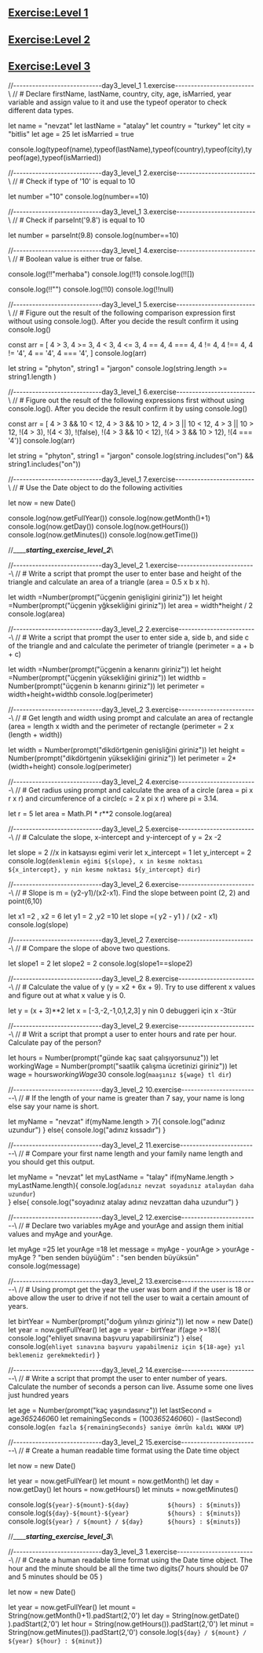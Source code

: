 
## [Exercise:Level 1](#exercise-level-1)
## [Exercise:Level 2](#exercise-level-2)
## [Exercise:Level 3](#exercise-level-3)



//----------------------------day3_level_1 1.exercise-------------------------\\
// # Declare firstName, lastName, country, city, age, isMarried, year variable and assign value to it and use the typeof operator to check different data types.

let name = "nevzat"
let lastName = "atalay"
let country = "turkey"
let city = "bitlis"
let age = 25
let isMarried = true

console.log(typeof(name),typeof(lastName),typeof(country),typeof(city),typeof(age),typeof(isMarried))

//----------------------------day3_level_1 2.exercise-------------------------\\
// # Check if type of '10' is equal to 10

let number ="10"
console.log(number==10)

//----------------------------day3_level_1 3.exercise-------------------------\\
// # Check if parseInt('9.8') is equal to 10

let number = parseInt(9.8)
console.log(number==10)

//----------------------------day3_level_1 4.exercise-------------------------\\
// # Boolean value is either true or false.

console.log(!!"merhaba")
console.log(!!1)
console.log(!![])

console.log(!!"")
console.log(!!0)
console.log(!!null)

//----------------------------day3_level_1 5.exercise-------------------------\\
// # Figure out the result of the following comparison expression first without using console.log(). After you decide the result confirm it using console.log()

const arr = [
    4 > 3,
    4 >= 3,
    4 < 3,
    4 <= 3,
    4 == 4,
    4 === 4,
    4 != 4,
    4 !== 4,
    4 != '4',
    4 == '4',
    4 === '4',
    ]
console.log(arr)

let string = "phyton", string1 = "jargon"
console.log(string.length >= string1.length )

//----------------------------day3_level_1 6.exercise-------------------------\\
// # Figure out the result of the following expressions first without using console.log(). After you decide the result confirm it by using console.log()


const arr = [
    4 > 3 && 10 < 12,
    4 > 3 && 10 > 12,
    4 > 3 || 10 < 12,
    4 > 3 || 10 > 12,
    !(4 > 3),
    !(4 < 3),
    !(false),
    !(4 > 3 && 10 < 12),
    !(4 > 3 && 10 > 12),
    !(4 === '4')]
    console.log(arr)


let string = "phyton", string1 = "jargon"
console.log(string.includes("on") && string1.includes("on"))

//----------------------------day3_level_1 7.exercise-------------------------\\
// # Use the Date object to do the following activities

let now = new Date()

console.log(now.getFullYear())
console.log(now.getMonth()+1)
console.log(now.getDay())
console.log(now.getHours())
console.log(now.getMinutes())
console.log(now.getTime())


//___________________________starting_exercise_level_2_______________________\\

//----------------------------day3_level_2 1.exercise-------------------------\\
// # Write a script that prompt the user to enter base and height of the triangle and calculate an area of a triangle (area = 0.5 x b x h).

let width =Number(prompt("üçgenin genişligini giriniz"))
let height =Number(prompt("üçgenin yğksekliğini giriniz"))
let area = width*height / 2
console.log(area)

//----------------------------day3_level_2 2.exercise-------------------------\\
// # Write a script that prompt the user to enter side a, side b, and side c of the triangle and and calculate the perimeter of triangle (perimeter = a + b + c)

let width =Number(prompt("üçgenin a kenarını  giriniz"))
let height =Number(prompt("üçgenin yüksekliğini giriniz"))
let widthb = Number(prompt("üçgenin b kenarını giriniz"))
let perimeter = width+height+widthb
console.log(perimeter)

//----------------------------day3_level_2 3.exercise-------------------------\\
// # Get length and width using prompt and calculate an area of rectangle (area = length x width and the perimeter of rectangle (perimeter = 2 x (length + width))

let width = Number(prompt("dikdörtgenin  genişliğini  giriniz"))
let height = Number(prompt("dikdörtgenin yüksekliğini giriniz"))
let perimeter = 2*(width+height) 
console.log(perimeter)

//----------------------------day3_level_2 4.exercise-------------------------\\
// # Get radius using prompt and calculate the area of a circle (area = pi x r x r) and circumference of a circle(c = 2 x pi x r) where pi = 3.14.

let r = 5
let area = Math.PI  *  r**2
console.log(area)

//----------------------------day3_level_2 5.exercise-------------------------\\
// # Calculate the slope, x-intercept and y-intercept of y = 2x -2

let slope = 2 //x in katsayısı egimi verir
let x_intercept = 1
let y_intercept = 2
console.log(`denklemin eğimi ${slope}, x in kesme noktası ${x_intercept}, y nin kesme noktası ${y_intercept} dir`)

//----------------------------day3_level_2 6.exercise-------------------------\\
// # Slope is m = (y2-y1)/(x2-x1). Find the slope between point (2, 2) and point(6,10)

let x1 =2 , x2 = 6
let y1 = 2 ,y2 =10
let slope =( y2 - y1 ) / (x2 - x1)
console.log(slope)

//----------------------------day3_level_2 7.exercise-------------------------\\
// # Compare the slope of above two questions.

let slope1 = 2
let slope2 = 2
console.log(slope1==slope2)

//----------------------------day3_level_2 8.exercise-------------------------\\
// # Calculate the value of y (y = x2 + 6x + 9). Try to use different x values and figure out at what x value y is 0.

let y = (x + 3)**2
let x = [-3,-2,-1,0,1,2,3]
y nin 0 debuggeri için x -3tür

//----------------------------day3_level_2 9.exercise-------------------------\\
// # Writ a script that prompt a user to enter hours and rate per hour. Calculate pay of the person?

let hours = Number(prompt("günde kaç saat çalışıyorsunuz"))
let workingWage = Number(prompt("saatlik çalışma ücretinizi giriniz"))
let wage = hours*workingWage*30
console.log(`maaşınız ${wage} tl dir`)


//----------------------------day3_level_2 10.exercise-------------------------\\
// # If the length of your name is greater than 7 say, your name is long else say your name is short.

let myName = "nevzat"
if(myName.length > 7){
    console.log("adınız uzundur")
}
else{
    console.log("adınız kıssadır")
}


//----------------------------day3_level_2 11.exercise-------------------------\\
// # Compare your first name length and your family name length and you should get this output.

let myName = "nevzat"
let myLastName = "talay"
if(myName.length > myLastName.length){
 console.log(`adınız nevzat soyadınız atalaydan daha uzundur`)   
}
else{
    console.log("soyadınız atalay adınız nevzattan daha uzundur")
}


//----------------------------day3_level_2 12.exercise-------------------------\\
// # Declare two variables myAge and yourAge and assign them initial values and myAge and yourAge.

let myAge =25
let yourAge =18
let message = myAge - yourAge > yourAge - myAge ? "ben senden büyüğüm" : "sen benden büyüksün"
console.log(message)


//----------------------------day3_level_2 13.exercise-------------------------\\
// # Using prompt get the year the user was born and if the user is 18 or above allow the user to drive if not tell the user to wait a certain amount of years.

let birtYear = Number(prompt("doğum yılınızı giriniz"))
let now = new Date()
let year = now.getFullYear()
let age = year - birtYear
if(age >=18){
    console.log("ehliyet sınavına başvuru yapabilirsiniz")
}
else{
    console.log(`ehliyet sınavına başvuru yapabilmeniz için ${18-age} yıl beklemeniz gerekmektedir`)
}


//----------------------------day3_level_2 14.exercise-------------------------\\
// # Write a script that prompt the user to enter number of years. Calculate the number of seconds a person can live. Assume some one lives just hundred years

let age = Number(prompt("kaç yaşındasınız"))
let lastSecond = age*365*24*60*60
let remainingSeconds = (100*365*24*60*60) - (lastSecond)
console.log(`en fazla ${remainingSeconds} saniye ömrÜn kaldı WAKW UP`)


//----------------------------day3_level_2 15.exercise-------------------------\\
// # Create a human readable time format using the Date time object

let now = new Date()

let year = now.getFullYear()
let mount = now.getMonth()
let day = now.getDay()
let hours = now.getHours()
let minuts = now.getMinutes()

console.log(`${year}-${mount}-${day}           ${hours} : ${minuts}`)
console.log(`${day}-${mount}-${year}           ${hours} : ${minuts}`)
console.log(`${year} / ${mount} / ${day}       ${hours} : ${minuts}`)


//___________________________starting_exercise_level_3_______________________\\


//----------------------------day3_level_3 1.exercise-------------------------\\
// # Create a human readable time format using the Date time object. The hour and the minute should be all the time two digits(7 hours should be 07 and 5 minutes should be 05 )

let now = new Date()

let year = now.getFullYear()
let mount = String(now.getMonth()+1).padStart(2,'0')
let day = String(now.getDate() ).padStart(2,'0')
let hour = String(now.getHours()).padStart(2,'0')
let minut = String(now.getMinutes()).padStart(2,'0')
console.log(`${day} / ${mount} / ${year} ${hour} : ${minut}`)
